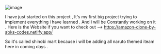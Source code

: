 ![image](https://github.com/user-attachments/assets/4ecea8ea-dbc4-4452-836d-64d79d14c287)

I have just started on this project , It's my first big project trying to implement everything i have learned . And i will be
Constantly working on it .
Here is the Website if you want to check out --> https://amazon-clone-by-abks-codes.netlify.app/


So it's called shinobi mart because i will be adding all naruto themed iteam here in coming days . 
